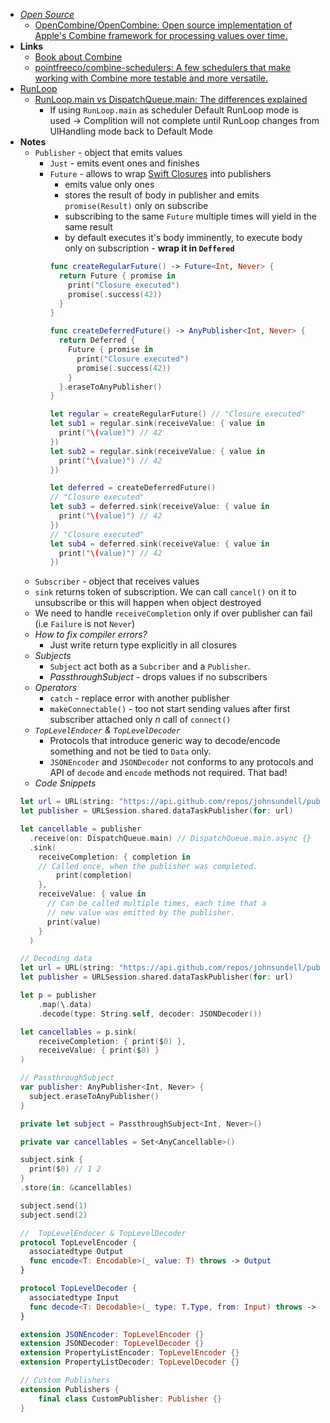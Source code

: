 - *[Open Source](Open%20Source.md)*
	- [OpenCombine/OpenCombine: Open source implementation of Apple's Combine framework for processing values over time.](https://github.com/OpenCombine/OpenCombine)
- **Links**
	- [Book about Combine](https://heckj.github.io/swiftui-notes/)
	- [pointfreeco/combine-schedulers: A few schedulers that make working with Combine more testable and more versatile.](https://github.com/pointfreeco/combine-schedulers)
- [RunLoop](RunLoop.md)
	- [RunLoop.main vs DispatchQueue.main: The differences explained](https://www.avanderlee.com/combine/runloop-main-vs-dispatchqueue-main/)
		- If using `RunLoop.main` as scheduler Default RunLoop mode is used  -> Complition will not complete until RunLoop changes from UIHandling mode back to Default Mode
- **Notes**
	- `Publisher` - object that emits values
		- `Just` - emits event ones and finishes
		- `Future` - allows to wrap [Swift Closures](Swift%20Closures.md)  into publishers
			- emits value only ones
			- stores the result of body in publisher and emits `promise(Result)` only on subscribe
			- subscribing to the same `Future` multiple times will yield in the same result
			- by default executes it's body imminently, to execute body only on subscription - **wrap it in `Deffered`**
			```swift
			func createRegularFuture() -> Future<Int, Never> {
			  return Future { promise in
				print("Closure executed")
				promise(.success(42))
			  }
			}

			func createDeferredFuture() -> AnyPublisher<Int, Never> {
			  return Deferred {
				Future { promise in
				  print("Closure executed")
				  promise(.success(42))
				}
			  }.eraseToAnyPublisher()
			}

			let regular = createRegularFuture() // "Closure executed"
			let sub1 = regular.sink(receiveValue: { value in 
			  print("\(value)") // 42
			}) 
			let sub2 = regular.sink(receiveValue: { value in 
			  print("\(value)") // 42
			}) 

			let deferred = createDeferredFuture() 
			// "Closure executed"
			let sub3 = deferred.sink(receiveValue: { value in 
			  print("\(value)") // 42
			}) 
			// "Closure executed"
			let sub4 = deferred.sink(receiveValue: { value in 
			  print("\(value)") // 42
			}) 
			```
	- `Subscriber` - object that receives values
	- `sink` returns token of subscription. We can call `cancel()` on it to unsubscribe or this will happen when object destroyed 
	- We need to handle `receiveCompletion` only if over publisher can fail (i.e `Failure` is not `Never`)
	- *How to fix compiler errors?*
		- Just write return type explicitly in all closures
	- *Subjects*
		- `Subject` act both as a `Subcriber` and a `Publisher`.
		- *PassthroughSubject* - drops values if no subscribers
	- *Operators*
		- `catch` - replace error with another publisher
		- `makeConnectable()` - too not start sending values after first subscriber attached only $n$ call of `connect()`
	- *`TopLevelEndocer` & `TopLevelDecoder`*
		- Protocols that introduce generic way to decode/encode something and not be tied to `Data` only. 
		- `JSONEncoder` and `JSONDecoder` not conforms to any protocols and API of `decode` and `encode` methods not required. That bad!
	- *Code Snippets*
	```swift
	let url = URL(string: "https://api.github.com/repos/johnsundell/publish")!
	let publisher = URLSession.shared.dataTaskPublisher(for: url)

	let cancellable = publisher
	  .receive(on: DispatchQueue.main) // DispatchQueue.main.async {}
	  .sink(
		receiveCompletion: { completion in
		// Called once, when the publisher was completed.
			print(completion)
		},
		receiveValue: { value in
		  // Can be called multiple times, each time that a
		  // new value was emitted by the publisher.
		  print(value)
		}
	  )
	```
	```swift
	// Decoding data
	let url = URL(string: "https://api.github.com/repos/johnsundell/publish")!
	let publisher = URLSession.shared.dataTaskPublisher(for: url)

	let p = publisher
		.map(\.data)
		.decode(type: String.self, decoder: JSONDecoder())

	let cancellables = p.sink(
		receiveCompletion: { print($0) },
		receiveValue: { print($0) }
	)
	```
	```swift
	// PassthroughSubject
	var publisher: AnyPublisher<Int, Never> {
	  subject.eraseToAnyPublisher()
	}

	private let subject = PassthroughSubject<Int, Never>() 

	private var cancellables = Set<AnyCancellable>()

	subject.sink {
	  print($0) // 1 2
	}
	.store(in: &cancellables)

	subject.send(1)
	subject.send(2)
	```
	```swift
	//  TopLevelEndocer & TopLevelDecoder
	protocol TopLevelEncoder {
	  associatedtype Output
	  func encode<T: Encodable>(_ value: T) throws -> Output
	}

	protocol TopLevelDecoder {
	  associatedtype Input
	  func decode<T: Decodable>(_ type: T.Type, from: Input) throws -> T
	}

	extension JSONEncoder: TopLevelEncoder {}
	extension JSONDecoder: TopLevelDecoder {}
	extension PropertyListEncoder: TopLevelEncoder {}
	extension PropertyListDecoder: TopLevelDecoder {}
	```
	```swift
	// Custom Publishers
	extension Publishers {
		final class CustomPublisher: Publisher {}
	}
	```